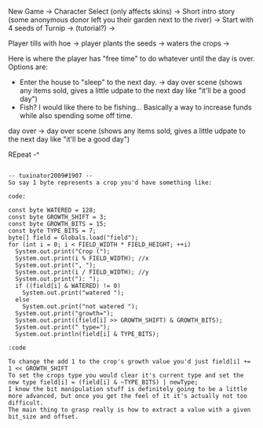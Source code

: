 New Game -> 
Character Select (only affects skins) -> 
Short intro story (some anonymous donor left you their garden next to the river) -> 
Start with 4 seeds of Turnip -> 
(tutorial?) ->

Player tills with hoe -> player plants the seeds -> waters the crops -> 

Here is where the player has "free time" to do whatever until the day is over. Options are:
 - Enter the house to "sleep" to the next day. -> day over scene (shows any items sold, gives a little udpate to the next day like "it'll be a good day")
 - Fish? I would like there to be fishing... Basically a way to increase funds while also spending some off time. 
 
day over -> day over scene (shows any items sold, gives a little udpate to the next day like "it'll be a good day")

REpeat -^



```

-- tuxinator2009#1907 --
So say 1 byte represents a crop you'd have something like:

code:

const byte WATERED = 128;
const byte GROWTH_SHIFT = 3;
const byte GROWTH_BITS = 15;
const byte TYPE_BITS = 7;
byte[] field = Globals.load("field");
for (int i = 0; i < FIELD_WIDTH * FIELD_HEIGHT; ++i)
  System.out.print("Crop (");
  System.out.print(i % FIELD_WIDTH); //x
  System.out.print(", ");
  System.out.print(i / FIELD_WIDTH); //y
  System.out.print("): ");
  if ((field[i] & WATERED) != 0)
    System.out.print("watered ");
  else
    System.out.print("not watered ");
  System.out.print("growth=");
  System.out.print((field[i] >> GROWTH_SHIFT) & GROWTH_BITS);
  System.out.print(" type=");
  System.out.println(field[i] & TYPE_BITS);
  
:code

To change the add 1 to the crop's growth value you'd just field[i] += 1 << GROWTH_SHIFT
To set the crops type you would clear it's current type and set the new type field[i] = (field[i] & ~TYPE_BITS) | newType;
I know the bit manipulation stuff is definitely going to be a little more advanced, but once you get the feel of it it's actually not too difficult.
The main thing to grasp really is how to extract a value with a given bit_size and offset.
```
